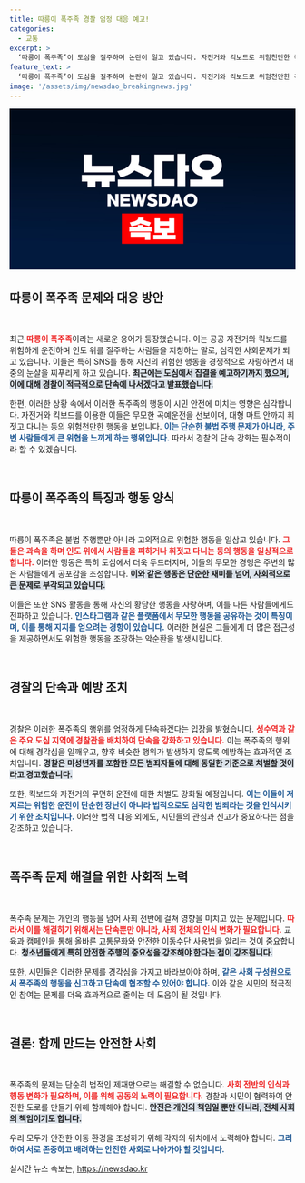 ```yaml
---
title: 따릉이 폭주족 경찰 엄정 대응 예고!
categories:
  - 교통
excerpt: >
  ‘따릉이 폭주족’이 도심을 질주하며 논란이 일고 있습니다. 자전거와 킥보드로 위험천만한 곡예운전을 즐기고, SNS에 이를 자랑하는 이들은 경찰 단속에 도전장을 내밀었습니다. 시민 안전을 위협하는 이들의 행각을 경찰이 철저히 감시하고 있습니다!
feature_text: >
  ‘따릉이 폭주족’이 도심을 질주하며 논란이 일고 있습니다. 자전거와 킥보드로 위험천만한 곡예운전을 즐기고, SNS에 이를 자랑하는 이들은 경찰 단속에 도전장을 내밀었습니다. 시민 안전을 위협하는 이들의 행각을 경찰이 철저히 감시하고 있습니다!
image: '/assets/img/newsdao_breakingnews.jpg'
---
```


<p><img src="/assets/img/newsdao_breakingnews.jpg" alt="bookingtag 속보" /></p>

<h2 data-ke-size="size26">따릉이 폭주족 문제와 대응 방안</h2>

<p data-ke-size="size16">&nbsp;</p>

<p>최근 <b><span style="color: #ee2323;">따릉이 폭주족</span></b>이라는 새로운 용어가 등장했습니다. 이는 공공 자전거와 킥보드를 위험하게 운전하며 인도 위를 질주하는 사람들을 지칭하는 말로, 심각한 사회문제가 되고 있습니다. 이들은 특히 SNS를 통해 자신의 위험한 행동을 경쟁적으로 자랑하면서 대중의 눈살을 찌푸리게 하고 있습니다. <b><span style="background-color: #21538527;">최근에는 도심에서 집결을 예고하기까지 했으며, 이에 대해 경찰이 적극적으로 단속에 나서겠다고 발표했습니다.</span></b> </p>

<p>한편, 이러한 상황 속에서 이러한 폭주족의 행동이 시민 안전에 미치는 영향은 심각합니다. 자전거와 킥보드를 이용한 이들은 무모한 곡예운전을 선보이며, 대형 마트 안까지 휘젓고 다니는 등의 위험천만한 행동을 보입니다. <b><span style="color: #1a5490;">이는 단순한 불법 주행 문제가 아니라, 주변 사람들에게 큰 위협을 느끼게 하는 행위입니다.</span></b> 따라서 경찰의 단속 강화는 필수적이라 할 수 있겠습니다.</p>

<p data-ke-size="size16">&nbsp;</p>

<h2 data-ke-size="size26">따릉이 폭주족의 특징과 행동 양식</h2>

<p data-ke-size="size16">&nbsp;</p>

<p>따릉이 폭주족은 불법 주행뿐만 아니라 고의적으로 위험한 행동을 일삼고 있습니다. <b><span style="color: #ee2323;">그들은 과속을 하며 인도 위에서 사람들을 피하거나 휘젓고 다니는 등의 행동을 일상적으로 합니다.</span></b> 이러한 행동은 특히 도심에서 더욱 두드러지며, 이들의 무모한 경행은 주변의 많은 사람들에게 공포감을 조성합니다. <b><span style="background-color: #21538527;">이와 같은 행동은 단순한 재미를 넘어, 사회적으로 큰 문제로 부각되고 있습니다.</span></b></p>

<p>이들은 또한 SNS 활동을 통해 자신의 황당한 행동을 자랑하며, 이를 다른 사람들에게도 전파하고 있습니다. <b><span style="color: #1a5490;">인스타그램과 같은 플랫폼에서 무모한 행동을 공유하는 것이 특징이며, 이를 통해 지지를 얻으려는 경향이 있습니다.</span></b> 이러한 현실은 그들에게 더 많은 접근성을 제공하면서도 위험한 행동을 조장하는 악순환을 발생시킵니다.</p>

<p data-ke-size="size16">&nbsp;</p>

<h2 data-ke-size="size26">경찰의 단속과 예방 조치</h2>

<p data-ke-size="size16">&nbsp;</p>

<p>경찰은 이러한 폭주족의 행위를 엄정하게 단속하겠다는 입장을 밝혔습니다. <b><span style="color: #ee2323;">성수역과 같은 주요 도심 지역에 경찰관을 배치하여 단속을 강화하고 있습니다.</span></b> 이는 폭주족의 행위에 대해 경각심을 일깨우고, 향후 비슷한 행위가 발생하지 않도록 예방하는 효과적인 조치입니다. <b><span style="background-color: #21538527;">경찰은 미성년자를 포함한 모든 범죄자들에 대해 동일한 기준으로 처벌할 것이라고 경고했습니다.</span></b></p>

<p>또한, 킥보드와 자전거의 무면허 운전에 대한 처벌도 강화될 예정입니다. <b><span style="color: #1a5490;">이는 이들이 저지르는 위험한 운전이 단순한 장난이 아니라 법적으로도 심각한 범죄라는 것을 인식시키기 위한 조치입니다.</span></b> 이러한 법적 대응 외에도, 시민들의 관심과 신고가 중요하다는 점을 강조하고 있습니다.</p>

<p data-ke-size="size16">&nbsp;</p>

<h2 data-ke-size="size26">폭주족 문제 해결을 위한 사회적 노력</h2>

<p data-ke-size="size16">&nbsp;</p>

<p>폭주족 문제는 개인의 행동을 넘어 사회 전반에 걸쳐 영향을 미치고 있는 문제입니다. <b><span style="color: #ee2323;">따라서 이를 해결하기 위해서는 단속뿐만 아니라, 사회 전체의 인식 변화가 필요합니다.</span></b> 교육과 캠페인을 통해 올바른 교통문화와 안전한 이동수단 사용법을 알리는 것이 중요합니다. <b><span style="background-color: #21538527;">청소년들에게 특히 안전한 주행의 중요성을 강조해야 한다는 점이 강조됩니다.</span></b></p>

<p>또한, 시민들은 이러한 문제를 경각심을 가지고 바라보아야 하며, <b><span style="color: #1a5490;">같은 사회 구성원으로서 폭주족의 행동을 신고하고 단속에 협조할 수 있어야 합니다.</span></b> 이와 같은 시민의 적극적인 참여는 문제를 더욱 효과적으로 줄이는 데 도움이 될 것입니다.</p>

<p data-ke-size="size16">&nbsp;</p>

<h2 data-ke-size="size26">결론: 함께 만드는 안전한 사회</h2>

<p data-ke-size="size16">&nbsp;</p>

<p>폭주족의 문제는 단순히 법적인 제재만으로는 해결할 수 없습니다. <b><span style="color: #ee2323;">사회 전반의 인식과 행동 변화가 필요하며, 이를 위해 공동의 노력이 필요합니다.</span></b> 경찰과 시민이 협력하여 안전한 도로를 만들기 위해 함께해야 합니다. <b><span style="background-color: #21538527;">안전은 개인의 책임일 뿐만 아니라, 전체 사회의 책임이기도 합니다.</span></b></p>

<p>우리 모두가 안전한 이동 환경을 조성하기 위해 각자의 위치에서 노력해야 합니다. <b><span style="color: #1a5490;">그리하여 서로 존중하고 배려하는 안전한 사회로 나아가야 할 것입니다.</span></b></p>
실시간 뉴스 속보는, <a href="https://newsdao.kr" rel="dofollow">https://newsdao.kr</a>



